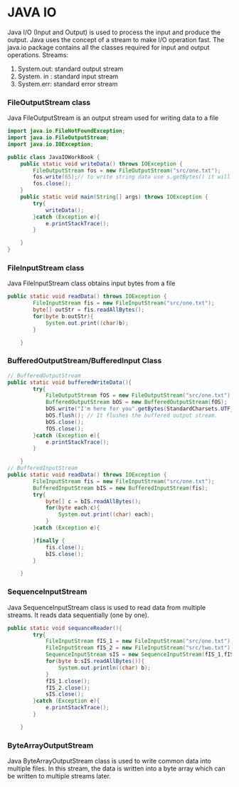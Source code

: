 # JAVA IO
Java I/O (Input and Output) is used to process the input and produce the output. Java uses the concept of a stream to make I/O operation fast. The java.io package contains all the classes required for input and output operations.
Streams:
1. System.out: standard output stream
2. System. in : standard input stream
3. System.err: standard error stream

### FileOutputStream class

Java FileOutputStream is an output stream used for writing data to a file

```java
import java.io.FileNotFoundException;
import java.io.FileOutputStream;
import java.io.IOException;

public class JavaIOWorkBook {
    public static void writeData() throws IOException {
        FileOutputStream fos = new FileOutputStream("src/one.txt");
        fos.write(65);// to write string data use s.getBytes() it will convert to byte array
        fos.close();
    }
    public static void main(String[] args) throws IOException {
        try{
            writeData();
        }catch (Exception e){
            e.printStackTrace();
        }

    }
}
```
### FileInputStream class
Java FileInputStream class obtains input bytes from a file
```java
public static void readData() throws IOException {
        FileInputStream fis = new FileInputStream("src/one.txt");
        byte[] outStr = fis.readAllBytes();
        for(byte b:outStr){
            System.out.print((char)b);
        }

    }
```

### BufferedOutputStream/BufferedInput Class
```java
// BufferedOutputStream
public static void bufferedWriteData(){
        try{
            FileOutputStream fOS = new FileOutputStream("src/one.txt");
            BufferedOutputStream bOS = new BufferedOutputStream(fOS);
            bOS.write("I'm here for you".getBytes(StandardCharsets.UTF_8));
            bOS.flush(); // It flushes the buffered output stream.
            bOS.close();
            fOS.close();
        }catch (Exception e){
            e.printStackTrace();
        }

    }
// BufferedInputStream
public static void readData() throws IOException {
        FileInputStream fis = new FileInputStream("src/one.txt");
        BufferedInputStream bIS = new BufferedInputStream(fis);
        try{
            byte[] c = bIS.readAllBytes();
            for(byte each:c){
                System.out.print((char) each);
            }
        }catch (Exception e){

        }finally {
            fis.close();
            bIS.close();
        }

    }
```
### SequenceInputStream 

Java SequenceInputStream class is used to read data from multiple streams. It reads data sequentially (one by one).
```java
public static void sequanceReader(){
        try{
            FileInputStream fIS_1 = new FileInputStream("src/one.txt");
            FileInputStream fIS_2 = new FileInputStream("src/two.txt");
            SequenceInputStream sIS = new SequenceInputStream(fIS_1,fIS_2);
            for(byte b:sIS.readAllBytes()){
                System.out.println((char) b);
            }
            fIS_1.close();
            fIS_2.close();
            sIS.close();
        }catch (Exception e){
            e.printStackTrace();
        }

    }
```
### ByteArrayOutputStream
Java ByteArrayOutputStream class is used to write common data into multiple files. In this stream, the data is written into a byte array which can be written to multiple streams later.








